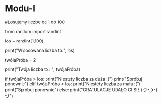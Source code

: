 # Modu-I
#Losujemy liczbe od 1 do 100

from random import randint

los = randint(1,100)

print("Wylosowana liczba to:", los)

twójaPróba = 2

print("Twója liczba to : ", twójaPróba)

if twójaPróba > los:
    print("Niestety liczba za duża :(")
    print("Spróbuj ponownie")
elif twójaPróba < los:
    print("Niestety liczba za mała :(")
    print("Spróbuj ponownie")
else:
    print("GRATULACJE UDAŁO CI SIĘ (づ◔ ͜ʖ◔)づ")
